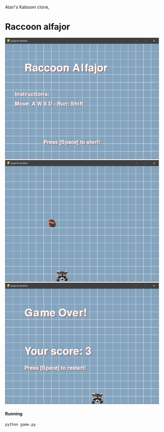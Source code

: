 Atari's Kaboom clone,

# Raccoon alfajor
![titlescreen](title_screen.png)
![gameplay](gameplay.png)
![gameover](game_over.png)

#### Running
```sh
python game.py
```